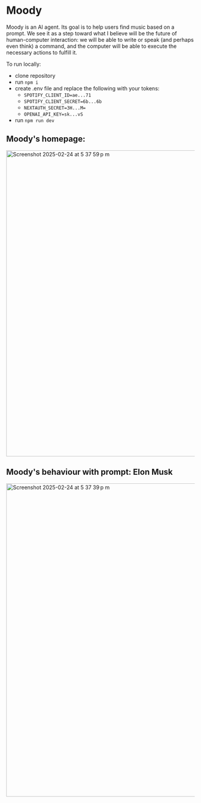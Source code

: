# Moody

Moody is an AI agent. Its goal is to help users find music based on a prompt. We see it as a step toward what I believe will be the future of human-computer interaction: we will be able to write or speak (and perhaps even think) a command, and the computer will be able to execute the necessary actions to fulfill it.

To run locally: 
- clone repository
- run `npm i`
- create .env file and replace the following with your tokens:
  - `SPOTIFY_CLIENT_ID=ae...71`
  - `SPOTIFY_CLIENT_SECRET=6b...6b`
  - `NEXTAUTH_SECRET=3H...M=`
  - `OPENAI_API_KEY=sk...vS`
- run `npm run dev`

## Moody's homepage: 
<img width="818" alt="Screenshot 2025-02-24 at 5 37 59 p m" src="https://github.com/user-attachments/assets/43383481-bdc2-47e5-b819-6a5e6047ae05" />

## Moody's behaviour with prompt: Elon Musk 
<img width="837" alt="Screenshot 2025-02-24 at 5 37 39 p m" src="https://github.com/user-attachments/assets/9f2d8241-e365-4d1a-a153-e8b366b8030e" />
